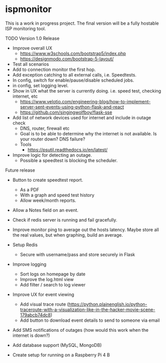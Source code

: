# ispmonitor

This is a work in progress project. The final version will be a fully hostable ISP monitoring tool.

TODO
Version 1.0 Release
- Improve overall UX
    - https://www.w3schools.com/bootstrap5/index.php
    - https://designmodo.com/bootstrap-5-layout/
- Test all scenarios
- Add to connection monitor the first hop.
- Add exception catching to all external calls, i.e. Speedtests.
- In config, switch for enable/pause/disable scheduled jobs.
- in config, set logging level.
- Show in UX what the server is currently doing. i.e. speed test, checking internet, etc
    - https://www.velotio.com/engineering-blog/how-to-implement-server-sent-events-using-python-flask-and-react
    - https://github.com/singingwolfboy/flask-sse
- Add list of network devices used for internet and include in outage check
    - DNS, router, firewall etc
    - Goal is to be able to determine why the internet is not available. Is your router down? DNS failure?
    - Tools
        - https://psutil.readthedocs.io/en/latest/
- Improve logic for detecting an outage.
    - Possible a speedtest is blocking the scheduler.

Future release
- Button to create speedtest report.
    - As a PDF
    - With a graph and speed test history
    - Allow week/month reports.

- Allow a Notes field on an event.
- Check if redis server is running and fail gracefully.
- Improve monitor ping to average out the hosts latency. Maybe store all the real values, but when graphing, build an average.
- Setup Redis
    - Secure with username/pass and store securely in Flask
- Improve logging
    - Sort logs on homepage by date
    - Improve the log.html view
    - Add filter / search to log viewer
- Improve UX for event viewing
    - Add visual trace route (https://python.plainenglish.io/python-traceroute-with-a-visualization-like-in-the-hacker-movie-scene-179abcb74dc8)
    - Add button to download event details to send to someone via email
- Add SMS notifications of outages (how would this work when the internet is down?)
- Add database support (MySQL, MongoDB)
- Create setup for running on a Raspberry Pi 4 B 
